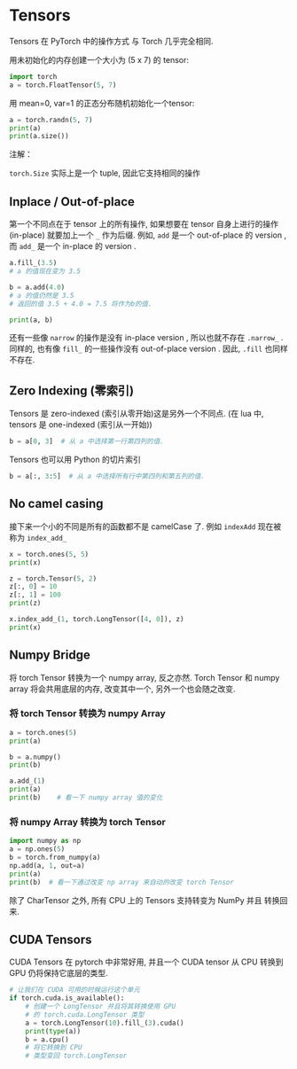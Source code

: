 # Tensors

Tensors 在 PyTorch 中的操作方式 与 Torch 几乎完全相同.

用未初始化的内存创建一个大小为 (5 x 7) 的 tensor:

```py
import torch
a = torch.FloatTensor(5, 7)

```

用 mean=0, var=1 的正态分布随机初始化一个tensor:

```py
a = torch.randn(5, 7)
print(a)
print(a.size())

```

注解：

`torch.Size` 实际上是一个 tuple, 因此它支持相同的操作

## Inplace / Out-of-place

第一个不同点在于 tensor 上的所有操作, 如果想要在 tensor 自身上进行的操作 (in-place) 就要加上一个 `_` 作为后缀. 例如, `add` 是一个 out-of-place 的 version ,而 `add_` 是一个 in-place 的 version .

```py
a.fill_(3.5)
# a 的值现在变为 3.5

b = a.add(4.0)
# a 的值仍然是 3.5
# 返回的值 3.5 + 4.0 = 7.5 将作为b的值.

print(a, b)

```

还有一些像 `narrow` 的操作是没有 in-place version , 所以也就不存在 `.narrow_` . 同样的, 也有像 `fill_` 的一些操作没有 out-of-place version . 因此, `.fill` 也同样不存在.

## Zero Indexing (零索引)

Tensors 是 zero-indexed (索引从零开始)这是另外一个不同点. (在 lua 中, tensors 是 one-indexed (索引从一开始))

```py
b = a[0, 3]  # 从 a 中选择第一行第四列的值.

```

Tensors 也可以用 Python 的切片索引

```py
b = a[:, 3:5]  # 从 a 中选择所有行中第四列和第五列的值.

```

## No camel casing

接下来一个小的不同是所有的函数都不是 camelCase 了. 例如 `indexAdd` 现在被称为 `index_add_`

```py
x = torch.ones(5, 5)
print(x)

```

```py
z = torch.Tensor(5, 2)
z[:, 0] = 10
z[:, 1] = 100
print(z)

```

```py
x.index_add_(1, torch.LongTensor([4, 0]), z)
print(x)

```

## Numpy Bridge

将 torch Tensor 转换为一个 numpy array, 反之亦然. Torch Tensor 和 numpy array 将会共用底层的内存, 改变其中一个, 另外一个也会随之改变.

### 将 torch Tensor 转换为 numpy Array

```py
a = torch.ones(5)
print(a)

```

```py
b = a.numpy()
print(b)

```

```py
a.add_(1)
print(a)
print(b)    # 看一下 numpy array 值的变化

```

### 将 numpy Array 转换为 torch Tensor

```py
import numpy as np
a = np.ones(5)
b = torch.from_numpy(a)
np.add(a, 1, out=a)
print(a)
print(b)  # 看一下通过改变 np array 来自动的改变 torch Tensor

```

除了 CharTensor 之外, 所有 CPU 上的 Tensors 支持转变为 NumPy 并且 转换回来.

## CUDA Tensors

CUDA Tensors 在 pytorch 中非常好用, 并且一个 CUDA tensor 从 CPU 转换到 GPU 仍将保持它底层的类型.

```py
# 让我们在 CUDA 可用的时候运行这个单元
if torch.cuda.is_available():
    # 创建一个 LongTensor 并且将其转换使用 GPU
    # 的 torch.cuda.LongTensor 类型
    a = torch.LongTensor(10).fill_(3).cuda()
    print(type(a))
    b = a.cpu()
    # 将它转换到 CPU
    # 类型变回 torch.LongTensor

```
